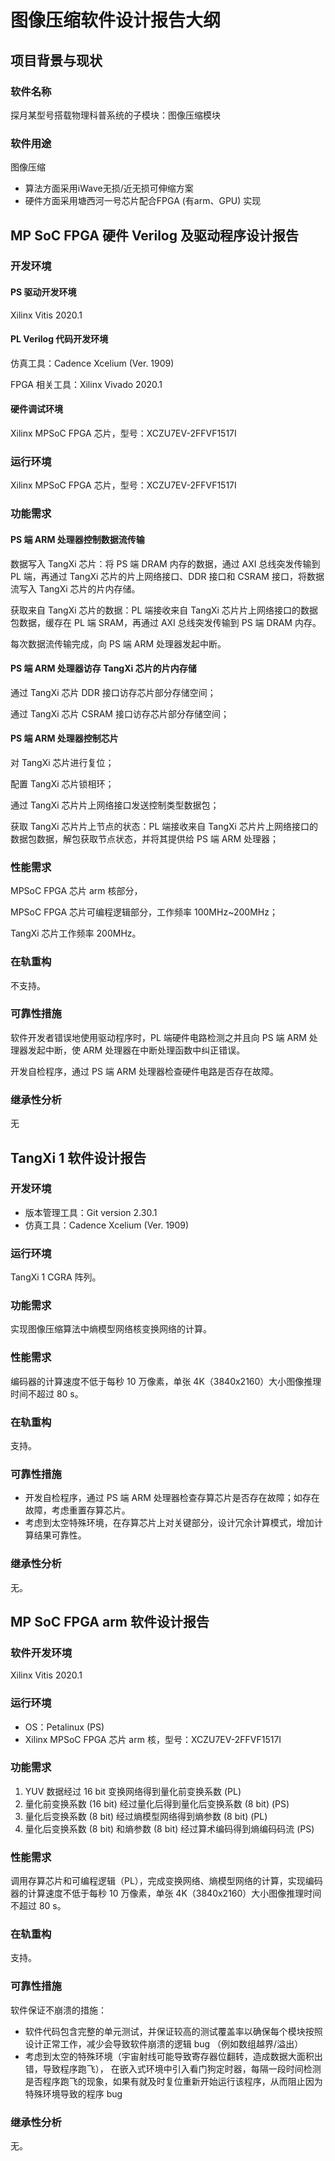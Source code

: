 <!-- markdownlint-disable MD024 -->

# 图像压缩软件设计报告大纲

## 项目背景与现状

### 软件名称

探月某型号搭载物理科普系统的子模块：图像压缩模块

### 软件用途

图像压缩

- 算法方面采用iWave无损/近无损可伸缩方案
- 硬件方面采用塘西河一号芯片配合FPGA (有arm、GPU) 实现

## MP SoC FPGA 硬件 Verilog 及驱动程序设计报告

### 开发环境

#### PS 驱动开发环境

Xilinx Vitis 2020.1

#### PL Verilog 代码开发环境

仿真工具：Cadence Xcelium (Ver. 1909)

FPGA 相关工具：Xilinx Vivado 2020.1

#### 硬件调试环境

Xilinx MPSoC FPGA 芯片，型号：XCZU7EV-2FFVF1517I

### 运行环境

Xilinx MPSoC FPGA 芯片，型号：XCZU7EV-2FFVF1517I

### 功能需求

#### PS 端 ARM 处理器控制数据流传输

数据写入 TangXi 芯片：将 PS 端 DRAM 内存的数据，通过 AXI 总线突发传输到 PL
端，再通过 TangXi 芯片的片上网络接口、DDR 接口和 CSRAM 接口，将数据流写入
TangXi 芯片的片内存储。

获取来自 TangXi 芯片的数据：PL 端接收来自 TangXi
芯片片上网络接口的数据包数据，缓存在 PL 端 SRAM，再通过 AXI 总线突发传输到 PS
端 DRAM 内存。

每次数据流传输完成，向 PS 端 ARM 处理器发起中断。

#### PS 端 ARM 处理器访存 TangXi 芯片的片内存储

通过 TangXi 芯片 DDR 接口访存芯片部分存储空间；

通过 TangXi 芯片 CSRAM 接口访存芯片部分存储空间；

#### PS 端 ARM 处理器控制芯片

对 TangXi 芯片进行复位；

配置 TangXi 芯片锁相环；

通过 TangXi 芯片片上网络接口发送控制类型数据包；

获取 TangXi 芯片片上节点的状态：PL 端接收来自 TangXi 芯片片上网络接口的数据包数据，解包获取节点状态，并将其提供给 PS 端 ARM 处理器；

### 性能需求

MPSoC FPGA 芯片 arm 核部分，

MPSoC FPGA 芯片可编程逻辑部分，工作频率 100MHz~200MHz；

TangXi 芯片工作频率 200MHz。

### 在轨重构

不支持。

### 可靠性措施

软件开发者错误地使用驱动程序时，PL 端硬件电路检测之并且向 PS 端 ARM 处理器发起中断，使 ARM 处理器在中断处理函数中纠正错误。

开发自检程序，通过 PS 端 ARM 处理器检查硬件电路是否存在故障。

### 继承性分析

无

## TangXi 1 软件设计报告

### 开发环境

- 版本管理工具：Git version 2.30.1
- 仿真工具：Cadence Xcelium (Ver. 1909)

### 运行环境

TangXi 1 CGRA 阵列。

### 功能需求

实现图像压缩算法中熵模型网络核变换网络的计算。

### 性能需求

编码器的计算速度不低于每秒 10 万像素，单张
4K（3840x2160）大小图像推理时间不超过 80 s。

### 在轨重构

支持。

### 可靠性措施

- 开发自检程序，通过 PS 端 ARM 处理器检查存算芯片是否存在故障；如存在故障，考虑重置存算芯片。
- 考虑到太空特殊环境，在存算芯片上对关键部分，设计冗余计算模式，增加计算结果可靠性。

### 继承性分析

无。

## MP SoC FPGA arm 软件设计报告

### 软件开发环境

Xilinx Vitis 2020.1

### 运行环境

- OS：Petalinux (PS)
- Xilinx MPSoC FPGA 芯片 arm 核，型号：XCZU7EV-2FFVF1517I

### 功能需求

1. YUV 数据经过 16 bit 变换网络得到量化前变换系数 (PL)
2. 量化前变换系数 (16 bit) 经过量化后得到量化后变换系数 (8 bit) (PS)
3. 量化后变换系数 (8 bit) 经过熵模型网络得到熵参数 (8 bit) (PL)
4. 量化后变换系数 (8 bit) 和熵参数 (8 bit) 经过算术编码得到熵编码码流 (PS)

### 性能需求

调用存算芯片和可编程逻辑（PL），完成变换网络、熵模型网络的计算，实现编码器的计算速度不低于每秒 10 万像素，单张
4K（3840x2160）大小图像推理时间不超过 80 s。

### 在轨重构

支持。

### 可靠性措施

软件保证不崩溃的措施：

- 软件代码包含完整的单元测试，并保证较高的测试覆盖率以确保每个模块按照设计正常工作，减少会导致软件崩溃的逻辑 bug （例如数组越界/溢出）
- 考虑到太空的特殊环境（宇宙射线可能导致寄存器位翻转，造成数据大面积出错，导致程序跑飞），
  在嵌入式环境中引入看门狗定时器，每隔一段时间检测是否程序跑飞的现象，如果有就及时复位重新开始运行该程序，从而阻止因为特殊环境导致的程序 bug

### 继承性分析

无。
